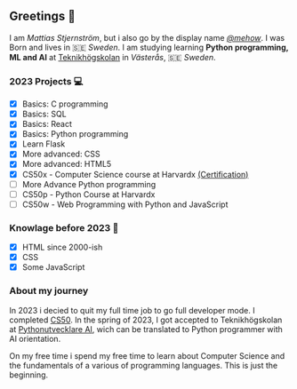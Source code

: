 ## Greetings 👋

I am _Mattias Stjernström_, but i also go by the display name [_@mehow_](https://mehow.se). I was Born and lives in 🇸🇪 _Sweden_. I am studying learning __Python programming, ML and AI__ at [Teknikhögskolan](https://teknikhogskolan.se) in _Västerås_, 🇸🇪 _Sweden_.

### 2023 Projects 💻
- [x] Basics: C programming
- [x] Basics: SQL
- [x] Basics: React
- [x] Basics: Python programming
- [x] Learn Flask
- [x] More advanced: CSS
- [x] More advanced: HTML5
- [x] CS50x - Computer Science course at Harvardx [(Certification)](https://courses.edx.org/certificates/a99105bb3b51493b8c6b91e765486f25)
- [ ] More Advance Python programming
- [ ] CS50p - Python Course at Harvardx
- [ ] CS50w - Web Programming with Python and JavaScript

### Knowlage before 2023 🤙
- [x] HTML since 2000-ish
- [x] CSS
- [x] Some JavaScript

### About my journey
In 2023 i decied to quit my full time job to go full developer mode. I completed [CS50](https://en.wikipedia.org/wiki/CS50). In the spring of 2023, I got accepted to Teknikhögskolan at [Pythonutvecklare AI](https://teknikhogskolan.se/utbildningar/pythonutvecklare-ai), wich can be translated to Python programmer with AI orientation.

On my free time i spend my free time to learn about Computer Science and the fundamentals of a various of programming languages. This is just the beginning.

